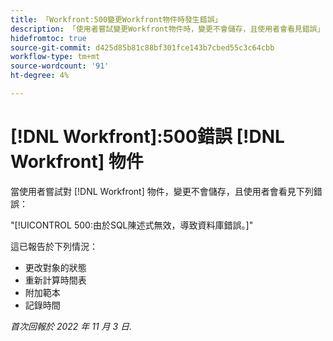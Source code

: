 ```yaml
---
title: 「Workfront:500變更Workfront物件時發生錯誤」
description: 「使用者嘗試變更Workfront物件時，變更不會儲存，且使用者會看見錯誤」
hidefromtoc: true
source-git-commit: d425d85b81c88bf301fce143b7cbed55c3c64cbb
workflow-type: tm+mt
source-wordcount: '91'
ht-degree: 4%

---
```



# [!DNL Workfront]:500錯誤 [!DNL Workfront] 物件

當使用者嘗試對 [!DNL Workfront] 物件，變更不會儲存，且使用者會看見下列錯誤：

&quot;[!UICONTROL 500:由於SQL陳述式無效，導致資料庫錯誤。]&quot;

這已報告於下列情況：

* 更改對象的狀態
* 重新計算時間表
* 附加範本
* 記錄時間

_首次回報於 2022 年 11 月 3 日._

